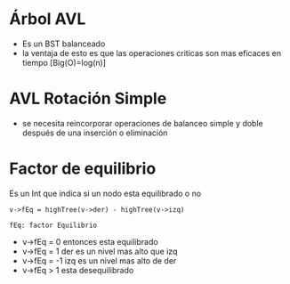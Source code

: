 # Árbol AVL
* Es un BST balanceado
* la ventaja de esto es que las operaciones criticas son mas eficaces en tiempo [Big(O)=log(n)]
# AVL Rotación Simple
+ se necesita reincorporar operaciones de balanceo simple y doble después de una inserción o eliminación

# Factor de equilibrio
Es un Int que indica si un nodo esta equilibrado o no
```[Formula]
v->fEq = highTree(v->der) - highTree(v->izq)

fEq: factor Equilibrio
```
+ v->fEq = 0 entonces esta equilibrado
+ v->fEq = 1 der es un nivel mas alto que izq
+ v->fEq = -1 izq es un nivel mas alto de der
+ v->fEq > 1 esta desequilibrado
